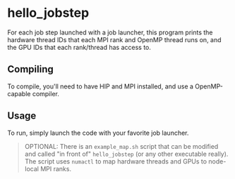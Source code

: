 # hello_jobstep

For each job step launched with a job launcher, this program prints the hardware thread IDs that each MPI rank and OpenMP thread runs on, and the GPU IDs that each rank/thread has access to.

## Compiling

To compile, you'll need to have HIP and MPI installed, and use a OpenMP-capable compiler.

## Usage

To run, simply launch the code with your favorite job launcher.

> OPTIONAL: There is an `example_map.sh` script that can be modified and called "in front of" `hello_jobstep` (or any other executable really). The script uses `numactl` to map hardware threads and GPUs to node-local MPI ranks.
